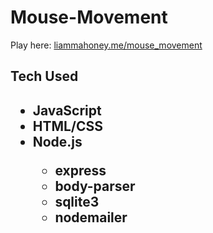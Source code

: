 # Mouse-Movement

Play here: <a href="liammahoney.me/mouse_movement">liammahoney.me/mouse_movement</a>

<h2>Tech Used<h2>
<ul>
  <li>JavaScript</li>
  <li>HTML/CSS</li>
  <li>Node.js</li>
  <ul>
    <li>express</li>
    <li>body-parser</li>
    <li>sqlite3</li>
    <li>nodemailer</li></ul>
  </ul>
  

        
